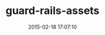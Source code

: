 ---
layout: post
title:  "guard-rails-assets"
repo:   "guard/guard-rails-assets"
date:   2015-02-18 17:07:10
gemurl: http://github.com/guard/guard-rails-assets
---